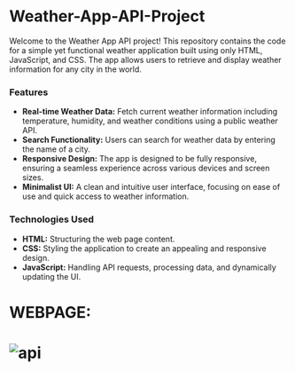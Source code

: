 # Weather-App-API-Project

Welcome to the Weather App API project! This repository contains the code for a simple yet functional weather application built using only HTML, JavaScript, and CSS. The app allows users to retrieve and display weather information for any city in the world.

### Features

- **Real-time Weather Data:** Fetch current weather information including temperature, humidity, and weather conditions using a public weather API.
- **Search Functionality:** Users can search for weather data by entering the name of a city.
- **Responsive Design:** The app is designed to be fully responsive, ensuring a seamless experience across various devices and screen sizes.
- **Minimalist UI:** A clean and intuitive user interface, focusing on ease of use and quick access to weather information.

### Technologies Used

- **HTML:** Structuring the web page content.
- **CSS:** Styling the application to create an appealing and responsive design.
- **JavaScript:** Handling API requests, processing data, and dynamically updating the UI.

# WEBPAGE:
# ![api](https://github.com/t0shky8906/API-Project/assets/171158241/aa11aa10-5b9b-44e6-9f4a-54e8c2a5aca0)
